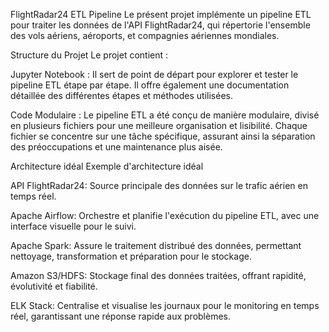 FlightRadar24 ETL Pipeline
Le présent projet implémente un pipeline ETL pour traiter les données de l'API FlightRadar24, qui répertorie l'ensemble des vols aériens, aéroports, et compagnies aériennes mondiales.

Structure du Projet
Le projet contient :

Jupyter Notebook : Il sert de point de départ pour explorer et tester le pipeline ETL étape par étape. Il offre également une documentation détaillée des différentes étapes et méthodes utilisées.

Code Modulaire : Le pipeline ETL a été conçu de manière modulaire, divisé en plusieurs fichiers pour une meilleure organisation et lisibilité. Chaque fichier se concentre sur une tâche spécifique, assurant ainsi la séparation des préoccupations et une maintenance plus aisée.

Architecture idéal
Exemple d'architecture idéal

API FlightRadar24:
Source principale des données sur le trafic aérien en temps réel.

Apache Airflow:
Orchestre et planifie l'exécution du pipeline ETL, avec une interface visuelle pour le suivi.

Apache Spark:
Assure le traitement distribué des données, permettant nettoyage, transformation et préparation pour le stockage.

Amazon S3/HDFS:
Stockage final des données traitées, offrant rapidité, évolutivité et fiabilité.

ELK Stack:
Centralise et visualise les journaux pour le monitoring en temps réel, garantissant une réponse rapide aux problèmes.